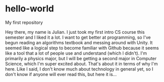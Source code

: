 # hello-world
My first repository

Hey there, my name is Julian. I just took my first intro CS course this semester and I liked it a lot. I want to 
get better at programming, so I've begun reading an algorithms textbook and messing around with Unity. It seemed like
a logical step to become familiar with Github because it seems like a tool that a lot of people use and understand
(which I didn't). I'm primarily a physics major, but I will be getting a second major in Computer Science, which I'm
super excited about. That's about it in terms of why I'm here. Like I said, I don't know much about technology in general
yet, so I don't know if anyone will ever read this, but here it is...
